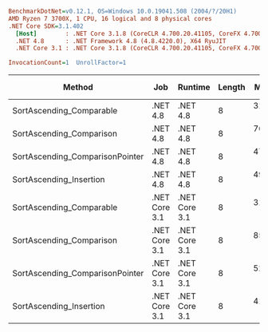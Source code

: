 ``` ini

BenchmarkDotNet=v0.12.1, OS=Windows 10.0.19041.508 (2004/?/20H1)
AMD Ryzen 7 3700X, 1 CPU, 16 logical and 8 physical cores
.NET Core SDK=3.1.402
  [Host]        : .NET Core 3.1.8 (CoreCLR 4.700.20.41105, CoreFX 4.700.20.41903), X64 RyuJIT
  .NET 4.8      : .NET Framework 4.8 (4.8.4220.0), X64 RyuJIT
  .NET Core 3.1 : .NET Core 3.1.8 (CoreCLR 4.700.20.41105, CoreFX 4.700.20.41903), X64 RyuJIT

InvocationCount=1  UnrollFactor=1  

```
|                          Method |           Job |       Runtime | Length |     Mean |   Error |  StdDev |       Gen 0 | Gen 1 | Gen 2 |   Allocated |
|-------------------------------- |-------------- |-------------- |------- |---------:|--------:|--------:|------------:|------:|------:|------------:|
|        SortAscending_Comparable |      .NET 4.8 |      .NET 4.8 |      8 | 317.2 ms | 4.23 ms | 3.96 ms |           - |     - |     - |           - |
|        SortAscending_Comparison |      .NET 4.8 |      .NET 4.8 |      8 | 760.0 ms | 2.25 ms | 1.75 ms | 306000.0000 |     - |     - | 401189168 B |
| SortAscending_ComparisonPointer |      .NET 4.8 |      .NET 4.8 |      8 | 471.9 ms | 2.63 ms | 2.46 ms |           - |     - |     - |           - |
|         SortAscending_Insertion |      .NET 4.8 |      .NET 4.8 |      8 | 495.6 ms | 1.82 ms | 1.71 ms |           - |     - |     - |           - |
|        SortAscending_Comparable | .NET Core 3.1 | .NET Core 3.1 |      8 | 315.1 ms | 4.35 ms | 4.07 ms |           - |     - |     - |      1336 B |
|        SortAscending_Comparison | .NET Core 3.1 | .NET Core 3.1 |      8 | 859.7 ms | 8.86 ms | 8.28 ms |  47000.0000 |     - |     - | 399999936 B |
| SortAscending_ComparisonPointer | .NET Core 3.1 | .NET Core 3.1 |      8 | 527.5 ms | 1.64 ms | 1.53 ms |           - |     - |     - |        48 B |
|         SortAscending_Insertion | .NET Core 3.1 | .NET Core 3.1 |      8 | 418.1 ms | 3.00 ms | 2.66 ms |           - |     - |     - |      1336 B |
